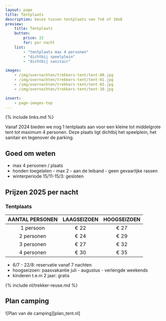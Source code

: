 ```yaml
---
layout: page
title: Tentplaats
description: keuze tussen tentplaats van 7x8 of 10x8
preview:
    title: Tentplaats
    button:
        price: 22
        for: per nacht
    list:
        - "tentplaats max 4 personen"
        - "dichtbij speelplein"
        - "dichtbij sanitair"

images:
    - /img/overnachten/trekkers-tent/tent-08.jpg
    - /img/overnachten/trekkers-tent/tent-01.jpg
    - /img/overnachten/trekkers-tent/tent-03.jpg
    - /img/overnachten/trekkers-tent/tent-10.jpg

insert:
    - page-images-top
---
```

{% include links.md %}

Vanaf 2024 bieden we nog 1 tentplaats aan voor een kleine tot middelgrote tent tot maximum 4 personen. Deze plaats ligt dichtbij het speelplein, het sanitair en tegenover de parking.

## Goed om weten

- max 4 personen / plaats
- honden toegelaten - max 2 - aan de leiband - geen gevaarlijke rassen
- winterperiode 15/11-15/3: gesloten


## Prijzen 2025 per nacht

### Tentplaats

AANTAL PERSONEN | LAAGSEIZOEN | HOOGSEIZOEN      
:--------------:|:-----------:|:-----------:|
1 persoon       |€ 22         |€ 27   
2 personen      |€ 24         |€ 29          
3 personen      |€ 27         |€ 32
4 personen      |€ 30         |€ 35

* 6/7 - 22/8: reservatie vanaf 7 nachten
* hoogseizoen: paasvakantie juli - augustus - verlengde weekends
* kinderen t.e.m 2 jaar: gratis


{% include nl/trekker-reuse.md %}


## Plan camping

![Plan van de camping][plan_tent.nl]
